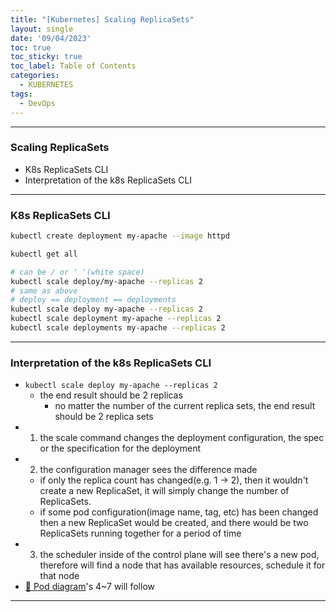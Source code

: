 ```yaml
---
title: "[Kubernetes] Scaling ReplicaSets"
layout: single
date: '09/04/2023'
toc: true
toc_sticky: true
toc_label: Table of Contents
categories:
  - KUBERNETES
tags:
  - DevOps
---
```


---
### Scaling ReplicaSets
* K8s ReplicaSets CLI
* Interpretation of the k8s ReplicaSets CLI

---

### K8s ReplicaSets CLI
```bash
kubectl create deployment my-apache --image httpd

kubectl get all

# can be / or ' '(white space)
kubectl scale deploy/my-apache --replicas 2
# same as above
# deploy == deployment == deployments
kubectl scale deploy my-apache --replicas 2
kubectl scale deployment my-apache --replicas 2
kubectl scale deployments my-apache --replicas 2
```

---

### Interpretation of the k8s ReplicaSets CLI
* `kubectl scale deploy my-apache --replicas 2`
  * the end result should be 2 replicas
    * no matter the number of the current replica sets, the end result should be 2 replica sets
* 1) the scale command changes the deployment configuration, the spec or the specification for the deployment
* 2) the configuration manager sees the difference made
  * if only the replica count has changed(e.g. 1 -> 2), then it wouldn't create a new ReplicaSet, it will simply change the number of ReplicaSets.
  * if some pod configuration(image name, tag, etc) has been changed then a new ReplicaSet would be created, and there would be two ReplicaSets running together for a period of time
* 3) the scheduler inside of the control plane will see there's a new pod, therefore will find a node that has available resources, schedule it for that node
* [🔗 Pod diagram](https://zsu58.github.io/kubernetes/k8s_udemy2/#diagram-for-kubectl-run)'s 4~7 will follow

---
